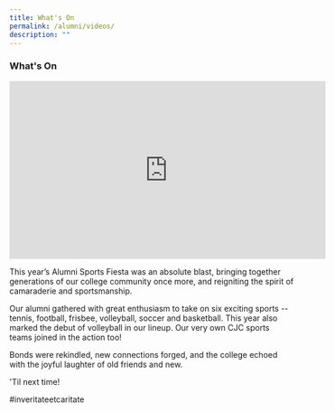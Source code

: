 ```yaml
---
title: What's On
permalink: /alumni/videos/
description: ""
---
```

### **What's On**

<iframe allowfullscreen="" allow="accelerometer; autoplay; clipboard-write; encrypted-media; gyroscope; picture-in-picture; web-share" frameborder="0" title="YouTube video player" src="https://www.youtube.com/embed/wRZg6G2UIxY?si=8WcV3WRQ1CJz8BBK" height="315" width="560"></iframe>

This year’s Alumni Sports Fiesta was an absolute blast, bringing together generations of our college community once more, and reigniting the spirit of camaraderie and sportsmanship.

Our alumni gathered with great enthusiasm to take on six exciting sports -- tennis, football, frisbee, volleyball, soccer and basketball. This year also marked the debut of volleyball in our lineup. Our very own CJC sports teams joined in the action too! 

Bonds were rekindled, new connections forged, and the college echoed with the joyful laughter of old friends and new.

'Til next time!

#inveritateetcaritate